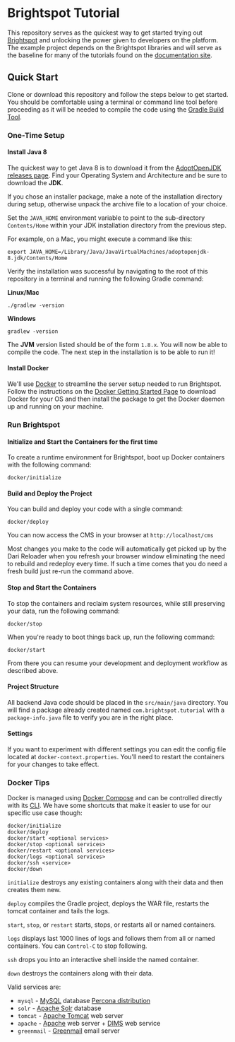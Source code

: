 # Brightspot Tutorial

This repository serves as the quickest way to get started trying out [Brightspot](https://www.brightspot.com) and unlocking the power given to developers on the platform. The example project depends on the Brightspot libraries and will serve as the baseline for many of the tutorials found on the [documentation site](http://docs.brightspot.com).

## Quick Start

Clone or download this repository and follow the steps below to get started. You should be comfortable using a terminal or command line tool before proceeding as it will be needed to compile the code using the [Gradle Build Tool](https://gradle.org).

### One-Time Setup

#### Install Java 8

The quickest way to get Java 8 is to download it from the [AdoptOpenJDK releases page](https://adoptopenjdk.net/releases.html?variant=openjdk8&jvmVariant=hotspot). Find your Operating System and Architecture and be sure to download the **JDK**.

If you chose an installer package, make a note of the installation directory during setup, otherwise unpack the archive file to a location of your choice.

Set the `JAVA_HOME` environment variable to point to the sub-directory `Contents/Home` within your JDK installation directory from the previous step.

For example, on a Mac, you might execute a command like this:

```
export JAVA_HOME=/Library/Java/JavaVirtualMachines/adoptopenjdk-8.jdk/Contents/Home
```

Verify the installation was successful by navigating to the root of this repository in a terminal and running the following Gradle command:

**Linux/Mac**
```shell script
./gradlew -version
```

**Windows**
```shell script
gradlew -version
```

The **JVM** version listed should be of the form `1.8.x`. You will now be able to compile the code. The next step in the installation is to be able to run it!

#### Install Docker

We'll use [Docker](https://www.docker.com) to streamline the server setup needed to run Brightspot. Follow the instructions on the [Docker Getting Started Page](https://www.docker.com/get-started) to download Docker for your OS and then install the package to get the Docker daemon up and running on your machine.

### Run Brightspot

#### Initialize and Start the Containers for the first time

To create a runtime environment for Brightspot, boot up Docker containers with the following command:

```shell script
docker/initialize
```

#### Build and Deploy the Project

You can build and deploy your code with a single command:

```shell script
docker/deploy
```

You can now access the CMS in your browser at `http://localhost/cms`

Most changes you make to the code will automatically get picked up by the Dari Reloader when you refresh your browser window eliminating the need to rebuild and redeploy every time. If such a time comes that you do need a fresh build just re-run the command above.

#### Stop and Start the Containers

To stop the containers and reclaim system resources, while still preserving your data, run the following command:

```shell script
docker/stop
```

When you're ready to boot things back up, run the following command:

```shell script
docker/start
```

From there you can resume your development and deployment workflow as described above.

#### Project Structure

All backend Java code should be placed in the `src/main/java` directory. You will find a package already created named `com.brightspot.tutorial` with a `package-info.java` file to verify you are in the right place.

#### Settings

If you want to experiment with different settings you can edit the config file located at `docker-context.properties`. You'll need to restart the containers for your changes to take effect.

### Docker Tips

Docker is managed using [Docker Compose](https://docs.docker.com/compose/) and can be controlled directly with its [CLI](https://docs.docker.com/compose/reference/overview/). We have some shortcuts that make it easier to use for our specific use case though:

```console
docker/initialize
docker/deploy
docker/start <optional services>
docker/stop <optional services>
docker/restart <optional services>
docker/logs <optional services>
docker/ssh <service>
docker/down
```

`initialize` destroys any existing containers along with their data and then creates them new.

`deploy` compiles the Gradle project, deploys the WAR file, restarts the tomcat container and tails the logs.

`start`, `stop`, or `restart` starts, stops, or restarts all or named containers.

`logs` displays last 1000 lines of logs and follows them from all or named containers. You can `Control-C` to stop following.

`ssh` drops you into an interactive shell inside the named container.

`down` destroys the containers along with their data. 

Valid services are:

- `mysql` - [MySQL](https://www.mysql.com/) database [Percona distribution](https://www.percona.com/software/mysql-database)
- `solr` - [Apache Solr](https://lucene.apache.org/solr/) database
- `tomcat` - [Apache Tomcat](http://tomcat.apache.org/) web server
- `apache` - [Apache](https://httpd.apache.org/) web server + [DIMS](https://github.com/beetlebugorg/mod_dims/wiki) web service
- `greenmail` - [Greenmail](https://greenmail-mail-test.github.io/greenmail/) email server
